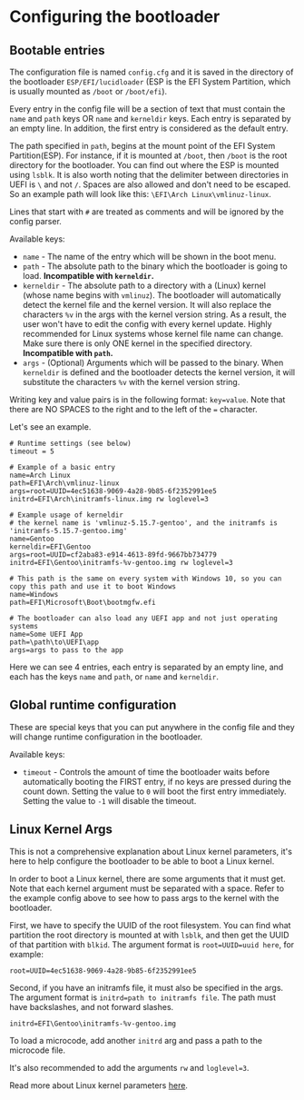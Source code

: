 # Configuring the bootloader

## Bootable entries

The configuration file is named `config.cfg` and it is saved in the directory of the bootloader `ESP/EFI/lucidloader` (ESP is the EFI System Partition, which is usually mounted as `/boot` or `/boot/efi`). 

Every entry in the config file will be a section of text that must contain the `name` and `path` keys OR `name` and `kerneldir` keys. Each entry is separated by an empty line. In addition, the first entry is considered as the default entry.

The path specified in `path`, begins at the mount point of the EFI System Partition(ESP). For instance, if it is mounted at `/boot`, then `/boot` is the root directory for the bootloader. You can find out where the ESP is mounted using `lsblk`. It is also worth noting that the delimiter between directories in UEFI is `\` and not `/`. Spaces are also allowed and don't need to be escaped. So an example path will look like this: `\EFI\Arch Linux\vmlinuz-linux`. 

Lines that start with `#` are treated as comments and will be ignored by the config parser.

Available keys:
- `name` - The name of the entry which will be shown in the boot menu.
- `path` - The absolute path to the binary which the bootloader is going to load. **Incompatible with `kerneldir`.**
- `kerneldir` - The absolute path to a directory with a (Linux) kernel (whose name begins with `vmlinuz`). The bootloader will automatically detect the kernel file and the kernel version. It will also replace the characters `%v` in the args with the kernel version string. As a result, the user won't have to edit the config with every kernel update. Highly recommended for Linux systems whose kernel file name can change. Make sure there is only ONE kernel in the specified directory. **Incompatible with `path`.**
- `args` - (Optional) Arguments which will be passed to the binary. When `kerneldir` is defined and the bootloader detects the kernel version, it will substitute the characters `%v` with the kernel version string.

Writing key and value pairs is in the following format: `key=value`. Note that there are NO SPACES to the right and to the left of the `=` character. 

Let's see an example.

```
# Runtime settings (see below)
timeout = 5

# Example of a basic entry
name=Arch Linux
path=EFI\Arch\vmlinuz-linux
args=root=UUID=4ec51638-9069-4a28-9b85-6f2352991ee5 initrd=EFI\Arch\initramfs-linux.img rw loglevel=3

# Example usage of kerneldir
# the kernel name is 'vmlinuz-5.15.7-gentoo', and the initramfs is 'initramfs-5.15.7-gentoo.img'
name=Gentoo
kerneldir=EFI\Gentoo
args=root=UUID=cf2aba83-e914-4613-89fd-9667bb734779 initrd=EFI\Gentoo\initramfs-%v-gentoo.img rw loglevel=3

# This path is the same on every system with Windows 10, so you can copy this path and use it to boot Windows
name=Windows
path=EFI\Microsoft\Boot\bootmgfw.efi

# The bootloader can also load any UEFI app and not just operating systems
name=Some UEFI App
path=\path\to\UEFI\app
args=args to pass to the app
```

Here we can see 4 entries, each entry is separated by an empty line, and each has the keys `name` and `path`, or `name` and `kerneldir`.

## Global runtime configuration

These are special keys that you can put anywhere in the config file and they will change runtime configuration in the bootloader.

Available keys:
- `timeout` - Controls the amount of time the bootloader waits before automatically booting the FIRST entry, if no keys are pressed during the count down. Setting the value to `0` will boot the first entry immediately. Setting the value to `-1` will disable the timeout.

## Linux Kernel Args

This is not a comprehensive explanation about Linux kernel parameters, it's here to help configure the bootloader to be able to boot a Linux kernel.

In order to boot a Linux kernel, there are some arguments that it must get. Note that each kernel argument must be separated with a space. Refer to the example config above to see how to pass args to the kernel with the bootloader.

First, we have to specify the UUID of the root filesystem. You can find what partition the root directory is mounted at with `lsblk`, and then get the UUID of that partition with `blkid`. The argument format is `root=UUID=uuid here`, for example:

```root=UUID=4ec51638-9069-4a28-9b85-6f2352991ee5```

Second, if you have an initramfs file, it must also be specified in the args. The argument format is `initrd=path to initramfs file`. The path must have backslashes, and not forward slashes.

```initrd=EFI\Gentoo\initramfs-%v-gentoo.img```

To load a microcode, add another `initrd` arg and pass a path to the microcode file.

It's also recommended to add the arguments `rw` and `loglevel=3`.

Read more about Linux kernel parameters [here](https://www.kernel.org/doc/html/latest/admin-guide/kernel-parameters.html).
